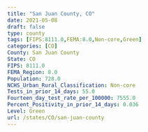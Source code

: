 ```yaml
---
title: "San Juan County, CO"
date: 2021-05-08
draft: false
type: county
tags: [FIPS:8111.0,FEMA:8.0,Non-core,Green]
categories: [CO]
County: San Juan County
State: CO
FIPS: 8111.0
FEMA_Region: 8.0
Population: 728.0
NCHS_Urban_Rural_Classification: Non-core
Tests_in_prior_14_days: 55.0
Fourteen_day_test_rate_per_100000: 7555.0
Percent_Positivity_in_prior_14_days: 0.036
Level: Green
url: /states/CO/san-juan-county
---
```



